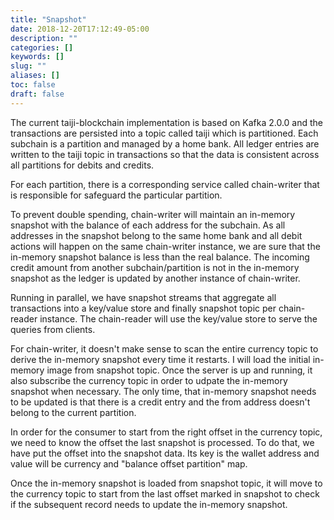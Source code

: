 ```yaml
---
title: "Snapshot"
date: 2018-12-20T17:12:49-05:00
description: ""
categories: []
keywords: []
slug: ""
aliases: []
toc: false
draft: false
---
```


The current taiji-blockchain implementation is based on Kafka 2.0.0 and the transactions are persisted into a topic called taiji which is partitioned. Each subchain is a partition and managed by a home bank. All ledger entries are written to the taiji topic in transactions so that the data is consistent across all partitions for debits and credits. 

For each partition, there is a corresponding service called chain-writer that is responsible for safeguard the particular partition. 

To prevent double spending, chain-writer will maintain an in-memory snapshot with the balance of each address for the subchain. As all addresses in the snapshot belong to the same home bank and all debit actions will happen on the same chain-writer instance, we are sure that the in-memory snapshot balance is less than the real balance. The incoming credit amount from another subchain/partition is not in the in-memory snapshot as the ledger is updated by another instance of chain-writer. 

Running in parallel, we have snapshot streams that aggregate all transactions into a key/value store and finally snapshot topic per chain-reader instance. The chain-reader will use the key/value store to serve the queries from clients. 

For chain-writer, it doesn't make sense to scan the entire currency topic to derive the in-memory snapshot every time it restarts. I will load the initial in-memory image from snapshot topic. Once the server is up and running, it also subscribe the currency topic in order to udpate the in-memory snapshot when necessary. The only time, that in-memory snapshot needs to be updated is that there is a credit entry and the from address doesn't belong to the current partition. 

In order for the consumer to start from the right offset in the currency topic, we need to know the offset the last snapshot is processed. To do that, we have put the offset into the snapshot data. Its key is the wallet address and value will be currency and "balance offset partition" map. 

Once the in-memory snapshot is loaded from snapshot topic, it will move to the currency topic to start from the last offset marked in snapshot to check if the subsequent record needs to update the in-memory
snapshot. 

